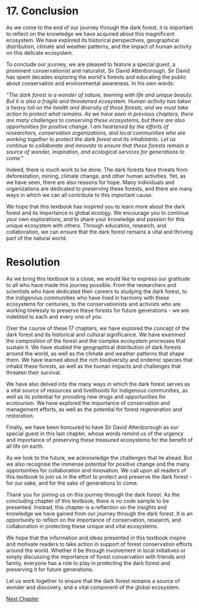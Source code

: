 # 17. Conclusion

As we come to the end of our journey through the dark forest, it is important to reflect on the knowledge we have acquired about this magnificent ecosystem. We have explored its historical perspectives, geographical distribution, climate and weather patterns, and the impact of human activity on this delicate ecosystem.

To conclude our journey, we are pleased to feature a special guest, a prominent conservationist and naturalist, Sir David Attenborough. Sir David has spent decades exploring the world's forests and educating the public about conservation and environmental awareness. In his own words:

_"The dark forest is a wonder of nature, teeming with life and unique beauty. But it is also a fragile and threatened ecosystem. Human activity has taken a heavy toll on the health and diversity of these forests, and we must take action to protect what remains. As we have seen in previous chapters, there are many challenges to conserving these ecosystems, but there are also opportunities for positive change. I am heartened by the efforts of researchers, conservation organizations, and local communities who are working together to protect the dark forest and its inhabitants. Let us continue to collaborate and innovate to ensure that these forests remain a source of wonder, inspiration, and ecological services for generations to come."_

Indeed, there is much work to be done. The dark forests face threats from deforestation, mining, climate change, and other human activities. Yet, as we have seen, there are also reasons for hope. Many individuals and organizations are dedicated to preserving these forests, and there are many ways in which we can all contribute to this important cause.

We hope that this textbook has inspired you to learn more about the dark forest and its importance in global ecology. We encourage you to continue your own explorations, and to share your knowledge and passion for this unique ecosystem with others. Through education, research, and collaboration, we can ensure that the dark forest remains a vital and thriving part of the natural world.
# Resolution

As we bring this textbook to a close, we would like to express our gratitude to all who have made this journey possible. From the researchers and scientists who have dedicated their careers to studying the dark forest, to the indigenous communities who have lived in harmony with these ecosystems for centuries, to the conservationists and activists who are working tirelessly to preserve these forests for future generations - we are indebted to each and every one of you.

Over the course of these 17 chapters, we have explored the concept of the dark forest and its historical and cultural significance. We have examined the composition of the forest and the complex ecosystem processes that sustain it. We have studied the geographical distribution of dark forests around the world, as well as the climate and weather patterns that shape them. We have learned about the rich biodiversity and endemic species that inhabit these forests, as well as the human impacts and challenges that threaten their survival.

We have also delved into the many ways in which the dark forest serves as a vital source of resources and livelihoods for indigenous communities, as well as its potential for providing new drugs and opportunities for ecotourism. We have explored the importance of conservation and management efforts, as well as the potential for forest regeneration and restoration.

Finally, we have been honoured to have Sir David Attenborough as our special guest in this last chapter, whose words remind us of the urgency and importance of preserving these treasured ecosystems for the benefit of all life on earth.

As we look to the future, we acknowledge the challenges that lie ahead. But we also recognise the immense potential for positive change and the many opportunities for collaboration and innovation. We call upon all readers of this textbook to join us in the effort to protect and preserve the dark forest - for our sake, and for the sake of generations to come.

Thank you for joining us on this journey through the dark forest.
As the concluding chapter of this textbook, there is no code sample to be presented. Instead, this chapter is a reflection on the insights and knowledge we have gained from our journey through the dark forest. It is an opportunity to reflect on the importance of conservation, research, and collaboration in protecting these unique and vital ecosystems.

We hope that the information and ideas presented in this textbook inspire and motivate readers to take action in support of forest conservation efforts around the world. Whether it be through involvement in local initiatives or simply discussing the importance of forest conservation with friends and family, everyone has a role to play in protecting the dark forest and preserving it for future generations.

Let us work together to ensure that the dark forest remains a source of wonder and discovery, and a vital component of the global ecosystem.


[Next Chapter](18_Chapter18.md)